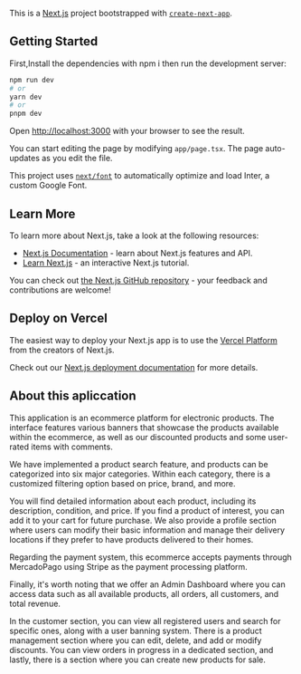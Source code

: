 This is a [Next.js](https://nextjs.org/) project bootstrapped with [`create-next-app`](https://github.com/vercel/next.js/tree/canary/packages/create-next-app).

## Getting Started

First,Install the dependencies with npm i then
 run the development server:

```bash
npm run dev
# or
yarn dev
# or
pnpm dev
```

Open [http://localhost:3000](http://localhost:3000) with your browser to see the result.

You can start editing the page by modifying `app/page.tsx`. The page auto-updates as you edit the file.

This project uses [`next/font`](https://nextjs.org/docs/basic-features/font-optimization) to automatically optimize and load Inter, a custom Google Font.

## Learn More

To learn more about Next.js, take a look at the following resources:

- [Next.js Documentation](https://nextjs.org/docs) - learn about Next.js features and API.
- [Learn Next.js](https://nextjs.org/learn) - an interactive Next.js tutorial.

You can check out [the Next.js GitHub repository](https://github.com/vercel/next.js/) - your feedback and contributions are welcome!

## Deploy on Vercel

The easiest way to deploy your Next.js app is to use the [Vercel Platform](https://vercel.com/new?utm_medium=default-template&filter=next.js&utm_source=create-next-app&utm_campaign=create-next-app-readme) from the creators of Next.js.

Check out our [Next.js deployment documentation](https://nextjs.org/docs/deployment) for more details.

## About this apliccation

This application is an ecommerce platform for electronic products. The interface features various banners that showcase the products available within the ecommerce, as well as our discounted products and some user-rated items with comments.

We have implemented a product search feature, and products can be categorized into six major categories. Within each category, there is a customized filtering option based on price, brand, and more.

You will find detailed information about each product, including its description, condition, and price. If you find a product of interest, you can add it to your cart for future purchase. We also provide a profile section where users can modify their basic information and manage their delivery locations if they prefer to have products delivered to their homes.

Regarding the payment system, this ecommerce accepts payments through MercadoPago using Stripe as the payment processing platform.

Finally, it's worth noting that we offer an Admin Dashboard where you can access data such as all available products, all orders, all customers, and total revenue.

In the customer section, you can view all registered users and search for specific ones, along with a user banning system. There is a product management section where you can edit, delete, and add or modify discounts. You can view orders in progress in a dedicated section, and lastly, there is a section where you can create new products for sale.
